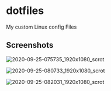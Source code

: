 # dotfiles
My custom Linux config Files

## Screenshots

![2020-09-25-075735_1920x1080_scrot](https://user-images.githubusercontent.com/29120055/94277208-9cebf580-ff1f-11ea-951b-84388b4e43d1.png)

![2020-09-25-080733_1920x1080_scrot](https://user-images.githubusercontent.com/29120055/94277536-14ba2000-ff20-11ea-8cb7-9b012f6699b7.png)

![2020-09-25-082031_1920x1080_scrot](https://user-images.githubusercontent.com/29120055/94278456-3536aa00-ff21-11ea-831e-b3c9b31ab0ad.png)
